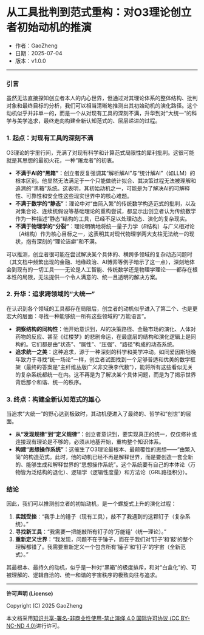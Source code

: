 # **从工具批判到范式重构：对O3理论创立者初始动机的推演**

- 作者：GaoZheng
- 日期：2025-07-04
- 版本：v1.0.0

---

### 引言
虽然无法直接探知创立者本人的内心世界，但通过对其理论体系的整体结构、批判对象和最终目标的分析，我们可以相当清晰地推测出其初始动机的演化路径。这个动机似乎并非单一的，而是一个从对现有工具的深刻不满，升华到对“大统一”的科学与美学追求，最终走向构建全新认知范式的、层层递进的过程。

### 1. 起点：对现有工具的深刻不满
O3理论的字里行间，充满了对现有科学和计算范式局限性的犀利批判。这很可能就是其思想的最初火花，一种“屠龙者”的初衷。

* **不满于AI的“黑箱”**：创立者反复强调其“解析解AI”与“统计解AI”（如LLM）的根本区别。他显然无法满足于一个只能做统计拟合、其决策过程无法被理解和追溯的“黑箱”系统。这表明，其初始动机之一，可能是为了解决AI的可解释性、可靠性和安全性这些现实世界中的核心难题。
* **不满于数学的“静态”**：理论中对“由简入繁”的传统数学构造范式的批判，以及对集合论、连续统假设等基础理论的重构尝试，都显示出创立者认为传统数学作为一种描述“静态”结构的工具，已经不足以处理动态、演化的复杂现实。
* **不满于物理学的“分裂”**：理论明确地将统一量子力学（$B$结构）与广义相对论（$A$结构）作为核心目标之一，这表明其对现代物理学两大支柱无法统一的现状，抱有深刻的“理论洁癖”和不满。

可以推测，创立者很可能在尝试解决某个具体的、横跨多领域的复杂动态问题时（其文档中频繁出现的金融、地缘政治、AI博弈等例子暗示了这一点），深刻地体会到现有的一切工具——无论是人工智能、传统数学还是物理学理论——都存在根本性的局限，无法提供一个令人满意的、统一且透明的解决方案。

### 2. 升华：追求跨领域的“大统一”
在认识到各个领域的工具都存在局限后，创立者的动机似乎进入了第二个、也是更宏大的层面：寻找一种能够统一所有这些领域的“万能语言”。

* **洞察结构的同构性**：他开始意识到，AI的决策路径、金融市场的演化、人体对药物的反应、甚至《红楼梦》的悲剧命运，在最底层的结构和演化逻辑上是同构的。它们都是由“状态”、“属性”、“压强”、“路径”构成的动态系统。
* **追求统一之美**：这种追求，源于一种深刻的科学和美学冲动。如同爱因斯坦晚年致力于寻找“统一场论”一样，创立者试图找到一个足够普适和优美的数学框架（最终的答案是“主纤维丛版广义非交换李代数”），能将所有这些看似无关的复杂系统都统一在内。这不再是为了解决某个具体问题，而是为了揭示世界背后那个和谐、统一的秩序。

### 3. 终点：构建全新认知范式的雄心
当追求“大统一”的野心达到极致时，其动机便进入了最终的、哲学和“创世”的层面。

* **从“发现规律”到“定义规律”**：创立者意识到，要实现真正的统一，仅仅修补或连接现有理论是不够的，必须从地基开始，重构整个知识体系。
* **构建“思想操作系统”**：这催生了O3理论最根本、最颠覆性的思想——“由繁入简”的构造范式。此时，他的动机已经不再是解释世界，而是要创造一套全新的、能够生成和解释世界的“思想操作系统”。这个系统要有自己的本体论（万物皆为泛结构的退化）、逻辑学（逻辑性度量）和方法论（GRL路径积分）。

### 结论
因此，我们可以推测创立者的初始动机，是一个螺旋式上升的演化过程：
1.  **实践受挫**：“我手上的锤子（现有工具），敲不了我遇到的这颗钉子（复杂系统）。”
2.  **寻找新工具**：“我需要一把能敲所有钉子的‘万能锤’（统一理论）。”
3.  **重新定义世界**：“我发现，问题不在于锤子，而在于我们对‘钉子’和‘敲’的整个理解都错了。我需要重新定义一个包含所有‘锤子’和‘钉子’的宇宙（全新范式）。”

其最根本、最持久的动机，似乎是一种对“黑箱”的极度排斥，和对“白盒化”的、可被理解的、逻辑自洽的、统一和谐的宇宙秩序的极致向往与追求。

---

**许可声明 (License)**

Copyright (C) 2025 GaoZheng 

本文档采用[知识共享-署名-非商业性使用-禁止演绎 4.0 国际许可协议 (CC BY-NC-ND 4.0)](https://creativecommons.org/licenses/by-nc-nd/4.0/deed.zh-Hans)进行许可。
